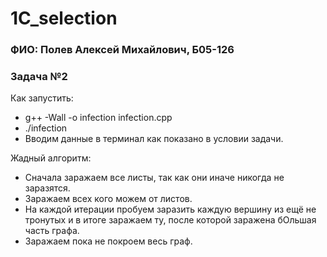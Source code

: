 # 1C_selection
### ФИО: Полев Алексей Михайлович, Б05-126
### Задача №2

Как запустить:
- g++ -Wall -o infection infection.cpp
- ./infection
- Вводим данные в терминал как показано в условии задачи.

Жадный алгоритм:
- Сначала заражаем все листы, так как они иначе никогда не заразятся.
- Заражаем всех кого можем от листов.
- На каждой итерации пробуем заразить каждую вершину из ещё не тронутых и в итоге заражаем ту, после которой заражена бОльшая часть графа.
- Заражаем пока не покроем весь граф.
